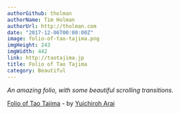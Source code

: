 ```yaml
---
authorGithub: tholman
authorName: Tim Holman
authorUrl: http://tholman.com
date: "2017-12-06T00:00:00Z"
image: folio-of-tao-tajima.png
imgHeight: 243
imgWidth: 442
link: http://taotajima.jp
title: Folio of Tao Tajima
category: Beautiful
---
```


_An amazing folio, with some beautiful scrolling transitions._

[Folio of Tao Tajima](http://taotajima.jp) - by [Yuichiroh Arai](http://yuichiroharai.com)
